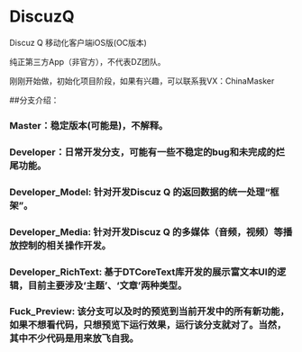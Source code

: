# DiscuzQ

Discuz Q 移动化客户端iOS版(OC版本)

纯正第三方App（非官方），不代表DZ团队。

刚刚开始做，初始化项目阶段，如果有兴趣，可以联系我VX：ChinaMasker


##分支介绍：

### Master：稳定版本(可能是)，不解释。
### Developer：日常开发分支，可能有一些不稳定的bug和未完成的烂尾功能。
### Developer_Model: 针对开发Discuz Q 的返回数据的统一处理“框架”。
### Developer_Media: 针对开发Discuz Q 的多媒体（音频，视频）等播放控制的相关操作开发。
### Developer_RichText: 基于DTCoreText库开发的展示富文本UI的逻辑，目前主要涉及‘主题’、‘文章’两种类型。
### Fuck_Preview: 该分支可以及时的预览到当前开发中的所有新功能，如果不想看代码，只想预览下运行效果，运行该分支就对了。当然，其中不少代码是用来放飞自我。
